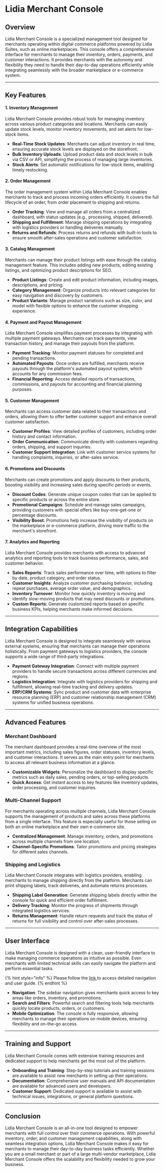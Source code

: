 # Lidia Merchant Console

## Overview

Lidia Merchant Console is a specialized management tool designed for merchants operating within digital commerce platforms powered by Lidia Suites, such as online marketplaces. This console offers a comprehensive interface for merchants to manage their inventory, orders, payments, and customer interactions. It provides merchants with the autonomy and flexibility they need to handle their day-to-day operations efficiently while integrating seamlessly with the broader marketplace or e-commerce system.

***

## Key Features

#### 1. **Inventory Management**

Lidia Merchant Console provides robust tools for managing inventory across various product categories and locations. Merchants can easily update stock levels, monitor inventory movements, and set alerts for low-stock items.

* **Real-Time Stock Updates**: Merchants can adjust inventory in real time, ensuring accurate stock levels are displayed on the storefront.
* **Bulk Inventory Uploads**: Upload product data and stock levels in bulk via CSV or API, simplifying the process of managing large inventories.
* **Stock Alerts**: Set automatic notifications for low-stock items, enabling timely restocking.

#### 2. **Order Management**

The order management system within Lidia Merchant Console enables merchants to track and process incoming orders efficiently. It covers the full lifecycle of an order, from order placement to shipping and returns.

* **Order Tracking**: View and manage all orders from a centralized dashboard, with status updates (e.g., processing, shipped, delivered).
* **Shipping and Fulfillment**: Manage shipping operations by integrating with logistics providers or handling deliveries manually.
* **Returns and Refunds**: Process returns and refunds with built-in tools to ensure smooth after-sales operations and customer satisfaction.

#### 3. **Catalog Management**

Merchants can manage their product listings with ease through the catalog management feature. This includes adding new products, editing existing listings, and optimizing product descriptions for SEO.

* **Product Listings**: Create and edit product information, including images, descriptions, and pricing.
* **Category Management**: Organize products into relevant categories for easy navigation and discovery by customers.
* **Product Variants**: Manage product variations such as size, color, and model with flexible options to enhance the customer shopping experience.

#### 4. **Payment and Payout Management**

Lidia Merchant Console simplifies payment processes by integrating with multiple payment gateways. Merchants can track payments, view transaction history, and manage their payouts from the platform.

* **Payment Tracking**: Monitor payment statuses for completed and pending transactions.
* **Automated Payouts**: Once orders are fulfilled, merchants receive payouts through the platform's automated payout system, which accounts for any commission fees.
* **Financial Reporting**: Access detailed reports of transactions, commissions, and payouts for accounting and financial planning purposes.

#### 5. **Customer Management**

Merchants can access customer data related to their transactions and orders, allowing them to offer better customer support and enhance overall customer satisfaction.

* **Customer Profiles**: View detailed profiles of customers, including order history and contact information.
* **Order Communication**: Communicate directly with customers regarding orders, shipping, and support inquiries.
* **Customer Support Integration**: Link with customer service systems for handling complaints, inquiries, or after-sales service.

#### 6. **Promotions and Discounts**

Merchants can create promotions and apply discounts to their products, boosting visibility and increasing sales during specific periods or events.

* **Discount Codes**: Generate unique coupon codes that can be applied to specific products or across the entire store.
* **Promotional Campaigns**: Schedule and manage sales campaigns, providing customers with special offers like buy-one-get-one or percentage discounts.
* **Visibility Boost**: Promotions help increase the visibility of products on the marketplace or e-commerce platform, driving more traffic to the merchant's storefront.

#### 7. **Analytics and Reporting**

Lidia Merchant Console provides merchants with access to advanced analytics and reporting tools to track business performance, sales, and customer behavior.

* **Sales Reports**: Track sales performance over time, with options to filter by date, product category, and order status.
* **Customer Insights**: Analyze customer purchasing behavior, including repeat purchases, average order value, and demographics.
* **Inventory Turnover**: Monitor how quickly inventory is moving and identify slow-moving products that may need discounts or promotions.
* **Custom Reports**: Generate customized reports based on specific business KPIs, helping merchants make informed decisions.

***

## Integration Capabilities

Lidia Merchant Console is designed to integrate seamlessly with various external systems, ensuring that merchants can manage their operations holistically. From payment gateways to logistics providers, the console supports a wide range of third-party integrations.

* **Payment Gateway Integration**: Connect with multiple payment providers to handle secure transactions across different currencies and regions.
* **Logistics Integration**: Integrate with logistics providers for shipping and fulfillment, allowing real-time tracking and delivery updates.
* **ERP/CRM Systems**: Sync product and customer data with enterprise resource planning (ERP) and customer relationship management (CRM) systems for unified business operations.

***

## Advanced Features

### **Merchant Dashboard**

The merchant dashboard provides a real-time overview of the most important metrics, including sales figures, order statuses, inventory levels, and customer interactions. It serves as the main entry point for merchants to access all relevant business information at a glance.

* **Customizable Widgets**: Personalize the dashboard to display specific metrics such as daily sales, pending orders, or top-selling products.
* **Quick Access**: Get instant access to key features like inventory updates, order processing, and customer inquiries.

### **Multi-Channel Support**

For merchants operating across multiple channels, Lidia Merchant Console supports the management of products and sales across these platforms from a single interface. This feature is especially useful for those selling on both an online marketplace and their own e-commerce site.

* **Centralized Management**: Manage inventory, orders, and promotions across multiple channels from one location.
* **Channel-Specific Promotions**: Tailor promotions and pricing strategies for different sales channels.

### **Shipping and Logistics**

Lidia Merchant Console integrates with logistics providers, enabling merchants to manage shipping directly from the platform. Merchants can print shipping labels, track deliveries, and automate returns processes.

* **Shipping Label Generation**: Generate shipping labels directly within the console for quick and efficient order fulfillment.
* **Delivery Tracking**: Monitor the progress of shipments through integrated logistics services.
* **Returns Management**: Handle return requests and track the status of returns for full visibility and control over after-sales processes.

***

## User Interface

Lidia Merchant Console is designed with a clean, user-friendly interface to make managing commerce operations as intuitive as possible. Even merchants with limited technical skills can easily navigate the platform and perform essential tasks.

{% hint style="info" %}
Please follow the [link ](user-guide/)to access detailed navigation and user guide.
{% endhint %}

* **Navigation**: The sidebar navigation gives merchants quick access to key areas like orders, inventory, and promotions.
* **Search and Filters**: Powerful search and filtering tools help merchants quickly locate products, orders, or customers.
* **Mobile Optimization**: The console is fully responsive, allowing merchants to manage their operations on mobile devices, ensuring flexibility and on-the-go access.

***

## Training and Support

Lidia Merchant Console comes with extensive training resources and dedicated support to help merchants get the most out of the platform.

* **Onboarding and Training**: Step-by-step tutorials and training sessions are available to assist new merchants in setting up their operations.
* **Documentation**: Comprehensive user manuals and API documentation are available for advanced users and developers.
* **Customer Support**: Dedicated support is available to assist with technical issues, integrations, or general platform questions.

***

## Conclusion

Lidia Merchant Console is an all-in-one tool designed to empower merchants with full control over their commerce operations. With powerful inventory, order, and customer management capabilities, along with seamless integration options, Lidia Merchant Console makes it easy for merchants to manage their day-to-day business tasks efficiently. Whether you are a small merchant or part of a large multi-vendor marketplace, Lidia Merchant Console offers the scalability and flexibility needed to grow your business.
